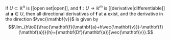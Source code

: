 If $U\subset\mathbb{R}^n$ is [[open set|open]], and $\mathbf{f}:U\to\mathbb{R}^m$ is [[derivative|differentiable]] at $\mathbf{a}\in U$, then all directional derivatives of $\mathbf{f}$ at $\mathbf{a}$ exist, and the derivative in the direction $\vec{\mathbf{v}}$ is given by $$\lim_{h\to0}\frac{\mathbf{f}(\mathbf{a}+h\vec{\mathbf{v}})-\mathbf{f}(\mathbf{a})}{h}=[\mathbf{Df}(\mathbf{a})]\vec{\mathbf{v}}.$$